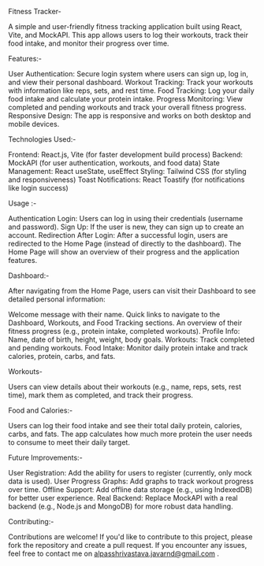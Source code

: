 
Fitness Tracker-

A simple and user-friendly fitness tracking application built using React, Vite, and MockAPI. This app allows users to log their workouts, track their food intake, and monitor their progress over time.

Features:-

User Authentication: Secure login system where users can sign up, log in, and view their personal dashboard.
Workout Tracking: Track your workouts with information like reps, sets, and rest time.
Food Tracking: Log your daily food intake and calculate your protein intake.
Progress Monitoring: View completed and pending workouts and track your overall fitness progress.
Responsive Design: The app is responsive and works on both desktop and mobile devices.

Technologies Used:-

Frontend: React.js, Vite (for faster development build process)
Backend: MockAPI (for user authentication, workouts, and food data)
State Management: React useState, useEffect
Styling: Tailwind CSS (for styling and responsiveness)
Toast Notifications: React Toastify (for notifications like login success)


Usage :-

Authentication
Login: Users can log in using their credentials (username and password).
Sign Up: If the user is new, they can sign up to create an account.
Redirection After Login: After a successful login, users are redirected to the Home Page (instead of directly to the dashboard). The Home Page will show an overview of their progress and the application features.

Dashboard:-

After navigating from the Home Page, users can visit their Dashboard to see detailed personal information:

Welcome message with their name.
Quick links to navigate to the Dashboard, Workouts, and Food Tracking sections.
An overview of their fitness progress (e.g., protein intake, completed workouts).
Profile Info: Name, date of birth, height, weight, body goals.
Workouts: Track completed and pending workouts.
Food Intake: Monitor daily protein intake and track calories, protein, carbs, and fats.

Workouts-

Users can view details about their workouts (e.g., name, reps, sets, rest time), mark them as completed, and track their progress.

Food and Calories:-

Users can log their food intake and see their total daily protein, calories, carbs, and fats.
The app calculates how much more protein the user needs to consume to meet their daily target.


Future Improvements:-

User Registration: Add the ability for users to register (currently, only mock data is used).
User Progress Graphs: Add graphs to track workout progress over time.
Offline Support: Add offline data storage (e.g., using IndexedDB) for better user experience.
Real Backend: Replace MockAPI with a real backend (e.g., Node.js and MongoDB) for more robust data handling.


Contributing:-

Contributions are welcome! If you'd like to contribute to this project, please fork the repository and create a pull request. If you encounter any issues, feel free to contact me on alpasshrivastava.javarnd@gmail.com .